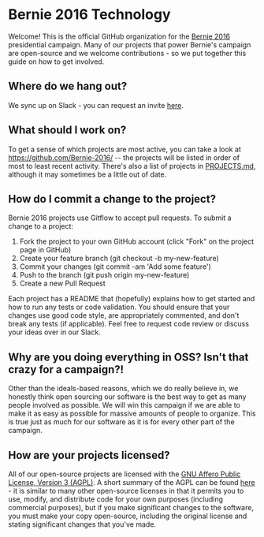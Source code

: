 # Bernie 2016 Technology

Welcome! This is the official GitHub organization for the [Bernie 2016](https://berniesanders.com/) presidential campaign. Many of our projects that power Bernie's campaign are open-source and we welcome contributions - so we put together this guide on how to get involved.

## Where do we hang out?

We sync up on Slack - you can request an invite [here](http://organize.berniesanders.com/chat/).

## What should I work on?

To get a sense of which projects are most active, you can take a look at https://github.com/Bernie-2016/ -- the projects will be listed in order of most to least recent activity. There's also a list of projects in [PROJECTS.md](https://github.com/Bernie-2016/Info/blob/master/PROJECTS.md), although it may sometimes be a little out of date.

## How do I commit a change to the project?

Bernie 2016 projects use Gitflow to accept pull requests. To submit a change to a project:

1. Fork the project to your own GitHub account (click "Fork" on the project page in GitHub)
2. Create your feature branch (git checkout -b my-new-feature)
3. Commit your changes (git commit -am 'Add some feature')
4. Push to the branch (git push origin my-new-feature)
5. Create a new Pull Request

Each project has a README that (hopefully) explains how to get started and how to run any tests or code validation. You should ensure that your changes use good code style, are appropriately commented, and don't break any tests (if applicable). Feel free to request code review or discuss your ideas over in our Slack.

## Why are you doing everything in OSS? Isn't that crazy for a campaign?!

Other than the ideals-based reasons, which we do really believe in, we honestly think open sourcing our software is the best way to get as many people involved as possible. We will win this campaign if we are able to make it as easy as possible for massive amounts of people to organize. This is true just as much for our software as it is for every other part of the campaign.

## How are your projects licensed?

All of our open-source projects are licensed with the [GNU Affero Public License, Version 3 (AGPL)](http://www.gnu.org/licenses/agpl-3.0.en.html). A short summary of the AGPL can be found [here](https://tldrlegal.com/license/gnu-affero-general-public-license-v3-(agpl-3.0)) - it is similar to many other open-source licenses in that it permits you to use, modify, and distribute code for your own purposes (including commercial purposes), but if you make significant changes to the software, you must make your copy open-source, including the original license and stating significant changes that you've made.
